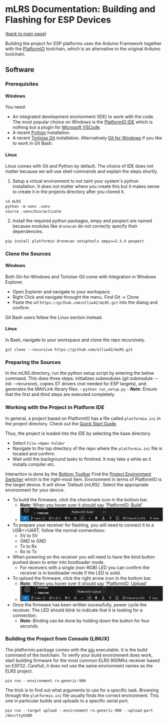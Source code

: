 # mLRS Documentation: Building and Flashing for ESP Devices #

([back to main page](../README.md))

Building the project for ESP platforms uses the Arduino Framework together with the [PlatformIO](https://platformio.org/) toolchain, which is an alternative to the original Arduino toolchain.

## Software ##

### Prerequisites ####

#### Windows ####

You need:
- An integrated development environment (IDE) to work with the code. The most popular choice on Windows is the [PlatformIO IDE](https://platformio.org/install/ide?install=vscode) which is nothing but a plugin for [Microsoft VSCode](https://code.visualstudio.com/).
- A recent [Python](https://www.python.org/downloads/windows/) installation.
- A recent [Tortoise Git](https://tortoisegit.org/) installation. Alternatively [Git for Windows](https://gitforwindows.org/) if you like to work in Git Bash.

#### Linux ####
Linux comes with Git and Python by default. The choice of IDE does not matter because we will use shell commands and explain the steps shortly.

1. Setup a virtual environment to not taint your system's python installation.
It does not matter where you create this but it makes sense to create it in the projects directory after you cloned it.

```
cd mLRS
python -m venv .venv
source .venv/bin/activate
```

2. Install the required python packages, empy and pexpect are named because modules like `dronecan` do not correctly specify
their dependencies.

```
pip install platformio dronecan setuptools empy==3.3.4 pexpect
```

### Clone the Sources ###

#### Windows ####
Both Git-for-Windows and Tortoise-Git come with Integration in Windows Explorer.
- Open Explorer and navigate to your workspace.
- Right Click and navigate throught the menu. Find Git -> Clone
- Paste the url `https://github.com/olliw42/mLRS.git` into the dialog and confirm.

Git Bash users follow the Linux section instead.

#### Linux ####
In Bash, navigate to your workspace and clone the repo recursively.
```
git clone --recursive https://github.com/olliw42/mLRS.git
```

### Preparing the Sources ###

In the mLRS directory, run the python setup script by entering the below command. This does three steps: initializes submodules (git submodule --init --recursive), copies ST drivers (not needed for ESP targets), and generates the MAVLink library files.
    - `python run_setup.py`
    - ***Note***: Ensure that the first and third steps are executed completely.

### Working with the Project in Platform IDE ###

In general, a project based on PlatformIO has a file called `platformio.ini` in the project directory.
Check out the [Quick Start Guide](https://docs.platformio.org/en/latest/integration/ide/vscode.html#quick-start).

Thus, the project is loaded into the IDE by selecting the base directory.
- Select `File->Open Folder`
- Navigate to the top directory of the repo where the `platformio.ini` file is located and confirm.
- Wait until the background tasks to finished. It may take a while as it installs compiler etc.

Interaction is done by the [Bottom Toolbar](https://docs.platformio.org/en/latest/integration/ide/vscode.html#ide-vscode-toolbar)
Find the [Project Environment Switcher](https://docs.platformio.org/en/latest/integration/ide/vscode.html#task-runner) which is the right-most item.
Environment in terms of PlatformIO is the target device.
It will show 'Default (mLRS)'. Select the appropriate environment for your device.

- To build the firmware, click the checkmark icon in the bottom bar.
    - ***Note***: When you hover over it should say 'PlatformIO: Build'
    - <img src="images/ESP_build.png">
- To prepare your receiver for flashing, you will need to connect it to a USB<>UART, follow the normal connections:
    - 5V to 5V
    - GND to GND
    - Tx to Rx
    - Rx to Tx
- When powering on the receiver you will need to have the bind button pushed down to enter into bootloader mode.
    - For receivers with a single (non-RGB) LED you can confirm the receiver is in bootloader mode if the LED is solid.
- To upload the firmware, click the right arrow icon in the bottom bar.
    - ***Note***: When you hover over it should say 'PlatformIO: Upload'
    - <img src="images/ESP_upload.png">
- Once the firmware has been written sucessfully, power cycle the receiver. The LED should blink to indicate that it is looking for a connection.
    - ***Note***: Binding can be done by holding down the button for four seconds.

### Building the Project from Console (LINUX) ###

The platformio package comes with the [pio](https://docs.platformio.org/en/latest/core/userguide/cmd_run.html) executable.
It is the build command of the toolchain. To verify your build environment does work, start building firmware for the most common ELRS 900Mhz receiver based on ESP32. Carefull, it does not use the same environment names as the ELRS project.

```
pio run --environment rx-generic-900
```

The trick is to find out what arguments to use for a specific task.
Browsing through the `platformio.ini` file usually finds the correct environment.
This one in particular builds and uploads to a specific serial port.

```
pio run --target upload --environment rx-generic-900 --upload-port /dev/ttyUSB0
```

